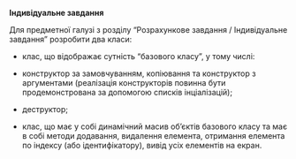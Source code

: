 **Індивідуальне завдання**

 Для предметної галузі з розділу “Розрахункове завдання / Індивідуальне завдання”
розробити два класи:

* клас, що відображає сутність “базового класу”, у тому числі:

* конструктор за замовчуванням, копіювання та конструктор з аргументами (реалізація конструкторів
повинна бути продемонстрована за допомогою списків інціалізацій);

* деструктор;

* клас, що має у собі динамічний масив об’єктів базового класу та має в собі методи додавання, видалення елемента, отримання
елемента по індексу (або ідентифікатору), вивід усіх елементів на екран.

